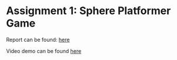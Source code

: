 # Assignment 1: Sphere Platformer Game

Report can be found: [here](/Group18_COSC314Assignment1Report.pdf)

Video demo can be found [here](https://drive.google.com/file/d/1gKNNsy5cQVBZiwpTROAGCsHIXzpjdnXC/view?usp=drive_link)
